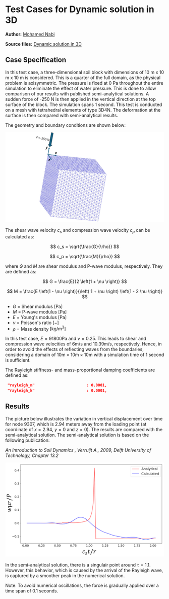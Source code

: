 # Test Cases for Dynamic solution in 3D

**Author:** [Mohamed Nabi](https://github.com/mnabideltares)

**Source files:** [Dynamic solution in 3D](https://github.com/KratosMultiphysics/Kratos/tree/master/applications/GeoMechanicsApplication/tests/test_dynamic/test_constant_point_load_3d)

## Case Specification
In this test case, a three-dimensional soil block with dimensions of 10 m x 10 m x 10 m is considered. This is a quarter of the full domain, as the physical problem is axisymmetric. The pressure is fixed at 0 Pa throughout the entire simulation to eliminate the effect of water pressure. This is done to allow comparison of our results with published semi-analytical solutions. A sudden force of -250 N is then applied in the vertical direction at the top surface of the block. The simulation spans 1 second. This test is conducted on a mesh with tetrahedral elements of type 3D4N. The deformation at the surface is then compared with semi-analytical results.

The geometry and boundary conditions are shown below:

<img src="../documentation_data/test_constant_point_load_3d_conditions.svg" alt="Visualization of the geometry and the boundary conditions" title="Visualization of the geometry and the boundary conditions" width="800">

The shear wave velocity $c_s$ and compression wave velocity $c_p$ can be calculated as:

$$ c_s = \sqrt{\frac{G}{\rho}} $$

$$ c_p = \sqrt{\frac{M}{\rho}} $$

where $G$ and $M$ are shear modulus and P-wave modulus, respectively. They are defined as:

$$ G = \frac{E}{2  \left(1 + \nu \right)} $$

$$ M = \frac{E \left(1 - \nu \right)}{\left( 1 + \nu \right) \left(1 - 2 \nu \right)} $$

- $G$		= Shear modulus $\mathrm{[Pa]}$
- $M$		= P-wave modulus  $\mathrm{[Pa]}$
- $E$		= Young's modulus  $\mathrm{[Pa]}$
- $\nu$		= Poisson's ratio  $\mathrm{[-]}$
- $\rho$	= Mass density $\mathrm{[kg/m^3]}$

In this test case, $E = 91800 \mathrm{Pa}$ and $\nu = 0.25$. This leads to shear and compression wave velocities of $6 \mathrm{m/s}$ and $10.39 \mathrm{m/s}$, respectively. Hence, in order to avoid the effects of reflecting waves from the boundaries, considering a domain of $10 \mathrm{m} × 10 \mathrm{m} × 10 \mathrm{m}$ with a simulation time of 1 second is sufficient.

The Rayleigh stiffness- and mass-proportional damping coefficients are defined as:
   ```json
    "rayleigh_m"                       : 0.0001,
    "rayleigh_k"                       : 0.0001,
   ```
   
## Results

The picture below illustrates the variation in vertical displacement over time for node 9307, which is 2.94 meters away from the loading point (at coordinate of $x = 2.94$, $y = 0$ and $z = 0$). The results are compared with the semi-analytical solution. The semi-analytical solution is based on the following publication:

<em> An Introduction to Soil Dynamics , Verruijt A., 2009, Delft University of Technology, Chapter 13.2 </em>

<img src="../documentation_data/test_constant_point_load_3d_results.png" alt="The vertical displacement, compared with semi-analytical solution" title="Temperature within the box width at the last time step" width="600">

In the semi-analytical solution, there is a singulair point around $\tau = 1.1$. However, this behavior, which is caused by the arrival of the Rayleigh wave, is captured by a smoother peak in the numerical solution. 

Note: To avoid numerical oscillations, the force is gradually applied over a time span of 0.1 seconds.



